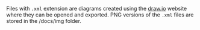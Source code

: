 Files with `.xml` extension are diagrams created using the [draw.io](https://www.draw.io/) website
where they can be opened and exported. PNG versions of the `.xml` files are stored in the /docs/img folder. 

